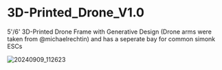 # 3D-Printed_Drone_V1.0

5'/6' 3D-Printed Drone Frame with Generative Design (Drone arms were taken from @michaelrechtin) and has a seperate bay for common simonk ESCs






![20240909_112623](https://github.com/user-attachments/assets/59df4ff8-a4a2-4a93-aab9-0a39f4672eda)
